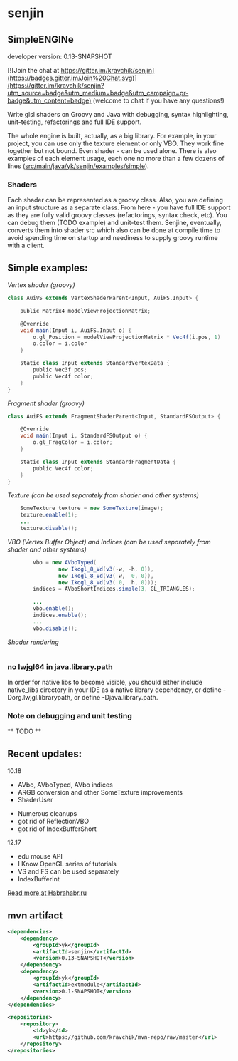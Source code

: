 # senjin
## SimpleENGINe
developer version: 0.13-SNAPSHOT

[![Join the chat at https://gitter.im/kravchik/senjin](https://badges.gitter.im/Join%20Chat.svg)](https://gitter.im/kravchik/senjin?utm_source=badge&utm_medium=badge&utm_campaign=pr-badge&utm_content=badge)
(welcome to chat if you have any questions!)

Write glsl shaders on Groovy and Java with debugging, syntax highlighting, unit-testing, refactorings and full IDE support.

The whole engine is built, actually, as a big library. For example, in your project, you can use only the texture element or only VBO. They work fine together but not bound. Even shader - can be used alone.
There is also examples of each element usage, each one no more than a few dozens of lines ([src/main/java/yk/senjin/examples/simple](https://github.com/kravchik/senjin/tree/master/src/main/java/yk/senjin/examples/simple)).

### Shaders

Each shader can be represented as a groovy class. Also, you are defining an input structure as a separate class. From here - you have full IDE support as they are fully valid groovy classes (refactorings, syntax check, etc). You can debug them (TODO example) and unit-test them. Senjine, eventually, converts them into shader src which also can be done at compile time to avoid spending time on startup and neediness to supply groovy runtime with a client.


## Simple examples:

*Vertex shader (groovy)*
```groovy
class AuiVS extends VertexShaderParent<Input, AuiFS.Input> {

    public Matrix4 modelViewProjectionMatrix;

    @Override
    void main(Input i, AuiFS.Input o) {
        o.gl_Position = modelViewProjectionMatrix * Vec4f(i.pos, 1)
        o.color = i.color
    }

    static class Input extends StandardVertexData {
        public Vec3f pos;
        public Vec4f color;
    }
}
```

*Fragment shader (groovy)*
```groovy
class AuiFS extends FragmentShaderParent<Input, StandardFSOutput> {

    @Override
    void main(Input i, StandardFSOutput o) {
        o.gl_FragColor = i.color;
    }

    static class Input extends StandardFragmentData {
        public Vec4f color;
    }
}
```
*Texture (can be used separately from shader and other systems)*
```java
    SomeTexture texture = new SomeTexture(image);
    texture.enable(1);
    ...
    texture.disable();
```

*VBO (Vertex Buffer Object) and Indices  (can be used separately from shader and other systems)*
```java
        vbo = new AVboTyped(
                new Ikogl_8_Vd(v3(-w, -h, 0)), 
                new Ikogl_8_Vd(v3( w,  0, 0)), 
                new Ikogl_8_Vd(v3( 0,  h, 0)));
        indices = AVboShortIndices.simple(3, GL_TRIANGLES);

        ...
        vbo.enable();
        indices.enable();
        ...
        vbo.disable();

```

*Shader rendering*
```
```
               
### no lwjgl64 in java.library.path
In order for native libs to become visible, you should either include native_libs directory in your IDE as a native library dependency, or define -Dorg.lwjgl.librarypath, or define -Djava.library.path.

### Note on debugging and unit testing
** TODO **

## Recent updates:

10.18
+ AVbo, AVboTyped, AVbo indices
+ ARGB conversion and other SomeTexture improvements
+ ShaderUser 
* Numerous cleanups
* got rid of ReflectionVBO
* got rid of IndexBufferShort


12.17
+ edu mouse API
+ I Know OpenGL series of tutorials
+ VS and FS can be used separately
+ IndexBufferInt

[Read more at Habrahabr.ru](http://habrahabr.ru/post/269591/)

## mvn artifact
```xml
<dependencies>
    <dependency>
        <groupId>yk</groupId>
        <artifactId>senjin</artifactId>
        <version>0.13-SNAPSHOT</version>
    </dependency>
    <dependency>
        <groupId>yk</groupId>
        <artifactId>extmodule</artifactId>
        <version>0.1-SNAPSHOT</version>
    </dependency>
</dependencies>

<repositories>
    <repository>
        <id>yk</id>
        <url>https://github.com/kravchik/mvn-repo/raw/master</url>
    </repository>
</repositories>
```


